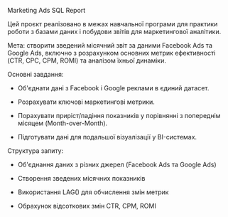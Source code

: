 Marketing Ads SQL Report

Цей проєкт реалізовано в межах навчальної програми для практики роботи з базами даних і побудови звітів для маркетингової аналітики.

Мета: створити зведений місячний звіт за даними Facebook Ads та Google Ads, включно з розрахунком основних метрик ефективності (CTR, CPC, CPM, ROMI) та аналізом їхньої динаміки.

Основні завдання:

- Об'єднати дані з Facebook і Google реклами в єдиний датасет.

- Розрахувати ключові маркетингові метрики.

- Порахувати приріст/падіння показників у порівнянні з попереднім місяцем (Month-over-Month).

- Підготувати дані для подальшої візуалізації у BI-системах.

Структура запиту:

- Об'єднання даних з різних джерел (Facebook Ads та Google Ads)

- Створення зведених місячних показників

- Використання LAG() для обчислення змін метрик

- Обрахунок відсоткових змін CTR, CPM, ROMI

